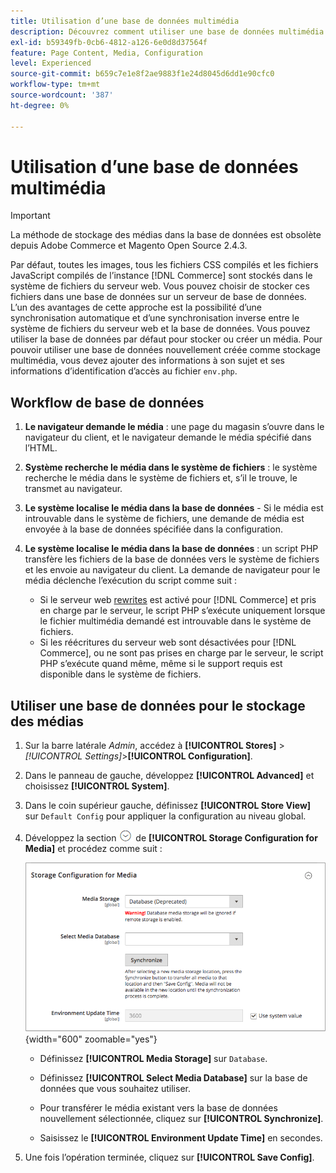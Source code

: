 ```yaml
---
title: Utilisation d’une base de données multimédia
description: Découvrez comment utiliser une base de données multimédia pour stocker vos fichiers multimédia  [!DNL Commerce] .
exl-id: b59349fb-0cb6-4812-a126-6e0d8d37564f
feature: Page Content, Media, Configuration
level: Experienced
source-git-commit: b659c7e1e8f2ae9883f1e24d8045d6dd1e90cfc0
workflow-type: tm+mt
source-wordcount: '387'
ht-degree: 0%

---
```


# Utilisation d’une base de données multimédia

>[!IMPORTANT]
>
>La méthode de stockage des médias dans la base de données est obsolète depuis Adobe Commerce et Magento Open Source 2.4.3.

Par défaut, toutes les images, tous les fichiers CSS compilés et les fichiers JavaScript compilés de l’instance [!DNL Commerce] sont stockés dans le système de fichiers du serveur web. Vous pouvez choisir de stocker ces fichiers dans une base de données sur un serveur de base de données. L’un des avantages de cette approche est la possibilité d’une synchronisation automatique et d’une synchronisation inverse entre le système de fichiers du serveur web et la base de données. Vous pouvez utiliser la base de données par défaut pour stocker ou créer un média. Pour pouvoir utiliser une base de données nouvellement créée comme stockage multimédia, vous devez ajouter des informations à son sujet et ses informations d’identification d’accès au fichier `env.php`.

## Workflow de base de données

1. **Le navigateur demande le média** : une page du magasin s’ouvre dans le navigateur du client, et le navigateur demande le média spécifié dans l’HTML.

1. **Système recherche le média dans le système de fichiers** : le système recherche le média dans le système de fichiers et, s’il le trouve, le transmet au navigateur.

1. **Le système localise le média dans la base de données** - Si le média est introuvable dans le système de fichiers, une demande de média est envoyée à la base de données spécifiée dans la configuration.

1. **Le système localise le média dans la base de données** : un script PHP transfère les fichiers de la base de données vers le système de fichiers et les envoie au navigateur du client. La demande de navigateur pour le média déclenche l’exécution du script comme suit :

   - Si le serveur web [rewrites](../merchandising-promotions/url-rewrite.md) est activé pour [!DNL Commerce] et pris en charge par le serveur, le script PHP s’exécute uniquement lorsque le fichier multimédia demandé est introuvable dans le système de fichiers.
   - Si les réécritures du serveur web sont désactivées pour [!DNL Commerce], ou ne sont pas prises en charge par le serveur, le script PHP s’exécute quand même, même si le support requis est disponible dans le système de fichiers.

## Utiliser une base de données pour le stockage des médias

1. Sur la barre latérale _Admin_, accédez à **[!UICONTROL Stores]** > _[!UICONTROL Settings]_>**[!UICONTROL Configuration]**.

1. Dans le panneau de gauche, développez **[!UICONTROL Advanced]** et choisissez **[!UICONTROL System]**.

1. Dans le coin supérieur gauche, définissez **[!UICONTROL Store View]** sur `Default Config` pour appliquer la configuration au niveau global.

1. Développez la section ![Sélecteur d’extension](../assets/icon-display-expand.png) de **[!UICONTROL Storage Configuration for Media]** et procédez comme suit :

   ![Configuration avancée - configuration de stockage pour media](./assets/database-storage-deprecated.png){width="600" zoomable="yes"}

   - Définissez **[!UICONTROL Media Storage]** sur `Database`.

   - Définissez **[!UICONTROL Select Media Database]** sur la base de données que vous souhaitez utiliser.

   - Pour transférer le média existant vers la base de données nouvellement sélectionnée, cliquez sur **[!UICONTROL Synchronize]**.

   - Saisissez le **[!UICONTROL Environment Update Time]** en secondes.

1. Une fois l’opération terminée, cliquez sur **[!UICONTROL Save Config]**.
